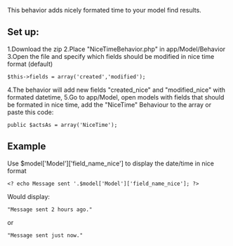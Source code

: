 This behavior adds nicely formated time to your model find results.

## Set up:

1.Download the zip
2.Place "NiceTimeBehavior.php" in app/Model/Behavior
3.Open the file and specify which fields should be modified in nice time format (default)

	$this->fields = array('created','modified');

4.The behavior will add new fields "created_nice" and "modified_nice" with formated datetime,
5.Go to app/Model, open models with fields that should be formated in nice time, add the "NiceTime" Behaviour to the array or paste this code:

    public $actsAs = array('NiceTime');

## Example

Use $model['Model']['field_name_nice'] to display the date/time in nice format

```
<? echo Message sent '.$model['Model']['field_name_nice']; ?>
```

Would display:

```
"Message sent 2 hours ago."
```
or
```
"Message sent just now."
```
